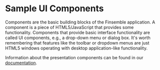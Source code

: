 #  Sample UI Components

Components are the basic building blocks of the Finsemble application. A component is a piece of HTML5/JavaScript that provides some functionality. Components that provide basic interface functionality are called UI components, e.g., a drop-down menu or dialog box. It's worth remembering that features like the toolbar or dropdown menus are just HTML5 windows operating with desktop application-like functionality.

Information about the presentation components can be found in our [documentation](https://documentation.chartiq.com/finsemble/tutorial-UIComponents.html).
